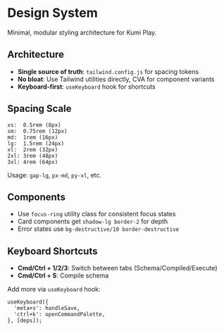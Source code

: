 # Design System

Minimal, modular styling architecture for Kumi Play.

## Architecture

- **Single source of truth**: `tailwind.config.js` for spacing tokens
- **No bloat**: Use Tailwind utilities directly, CVA for component variants
- **Keyboard-first**: `useKeyboard` hook for shortcuts

## Spacing Scale

```
xs:  0.5rem (8px)
sm:  0.75rem (12px)
md:  1rem (16px)
lg:  1.5rem (24px)
xl:  2rem (32px)
2xl: 3rem (48px)
3xl: 4rem (64px)
```

Usage: `gap-lg`, `px-md`, `py-xl`, etc.

## Components

- Use `focus-ring` utility class for consistent focus states
- Card components get `shadow-lg border-2` for depth
- Error states use `bg-destructive/10 border-destructive`

## Keyboard Shortcuts

- **Cmd/Ctrl + 1/2/3**: Switch between tabs (Schema/Compiled/Execute)
- **Cmd/Ctrl + S**: Compile schema

Add more via `useKeyboard` hook:
```tsx
useKeyboard({
  'meta+s': handleSave,
  'ctrl+k': openCommandPalette,
}, [deps]);
```
